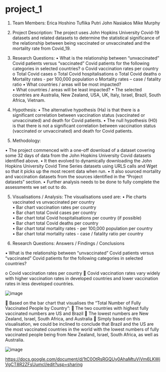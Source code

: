 # project_1

1.	Team Members:   		Erica Hoshino
                        Tuflika Putri
                        John Nasiakos
                        Mike Murphy

2.	Project Description:
The project uses John Hopkins University Covid-19 datasets and related datasets to determine the statistical significance of the relationship between being vaccinated or unvaccinated and the mortality rate from Covid_19.

3.	Research Questions:
•	What is the relationship between “unvaccinated” Covid patients versus “vaccinated” Covid patients for the following categories in selected countries?
o	Covid vaccination rates per country
o	Total Covid cases
o	Total Covid hospitalisations
o	Total Covid deaths
o	Mortality rates - per 100,000 population
o	Mortality rates – case / fatality ratio
•	What countries / areas will be most impacted?	 
•	What countries / areas will be least impacted?
•	The selected countries are Australia, New Zealand, USA, UK, Italy, Israel, Brazil, South Africa, Vietnam. 

4.	Hypothesis:
•	The alternative hypothesis (Ha) is that there is a significant correlation between vaccination status (vaccinated or unvaccinated) and death for Covid patients.
•	The null hypothesis (H0) is that there is not a significant correlation between vaccination status (vaccinated or unvaccinated) and death for Covid patients.


5.	Methodology:

•	The project commenced with a one-off download of a dataset covering some 32 days of data from the John Hopkins University Covid datasets identified above.
•	It then evolved to dynamically downloading the John Hopkins University Covid Time Series datasets using URLS calls and Wget so that it picks up the most recent data when run.
•	It also sourced mortality and vaccination datasets from the sources identified in the “Project datasets” section.
•	Further analysis needs to be done to fully complete the assessments we set out to do. 


5.	Visualisations / Analysis:
The visualisations used are:
•	Pie charts vaccinated vs unvaccinated per country					
•	Bar chart vaccination rates per country						
•	Bar chart total Covid cases per country						
•	Bar chart total Covid hospitalisations per country (if possible)				
•	Bar chart total Covid deaths per country						
•	Bar chart total mortality rates - per 100,000 population per country				
•	Bar chart total mortality rates - case / fatality ratio per country							

6.	Research Questions: Answers / Findings / Conclusions

•	What is the relationship between “unvaccinated” Covid patients versus “vaccinated” Covid patients for the following categories in selected countries?

o	Covid vaccination rates per country
	Covid vaccination rates vary widely with higher vaccination rates in developed countries and lower vaccination rates in less developed countries.

![image](https://user-images.githubusercontent.com/89948865/148156699-bdea8146-c98a-4654-9357-711293847804.png)

	Based on the bar chart that visualises the “Total Number of Fully 
Vaccinated People by Country”:
	The two countries with highest fully vaccinated numbers are US and Brazil
	The lowest numbers are New Zealand, Israel, South Africa, and Australia
	Simply based on this visualisation, we could be inclined to conclude that Brazil and the US are the most vaccinated countries in the world with the lowest numbers of fully vaccinated people being from New Zealand, Israel, South Africa, as well as Australia.

![image](https://user-images.githubusercontent.com/89948865/148158227-921b34f3-7f20-429f-a5e4-7059eb3a980e.png)



https://docs.google.com/document/d/1tC0OtRsRGQUy0AhaMtuViVm6LKWjVgCT8R2ZFsUumcI/edit?usp=sharing
